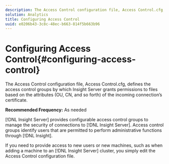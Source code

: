```yaml
---
description: The Access Control configuration file, Access Control.cfg, defines the access control groups by which Insight Server grants permissions to files based on the attributes (OU, CN, and so forth) of the incoming connection’s certificate.
solution: Analytics
title: Configuring Access Control
uuid: e0206b43-3c8c-48ec-b663-814f5b663b96
---
```


# Configuring Access Control{#configuring-access-control}

The Access Control configuration file, Access Control.cfg, defines the access control groups by which Insight Server grants permissions to files based on the attributes (OU, CN, and so forth) of the incoming connection’s certificate.

 **Recommended Frequency:** As needed

[!DNL Insight Server] provides configurable access control groups to manage the security of connections to [!DNL Insight Server]. Access control groups identify users that are permitted to perform administrative functions through [!DNL Insight].

If you need to provide access to new users or new machines, such as when adding a machine to an [!DNL Insight Server] cluster, you simply edit the Access Control configuration file. 
